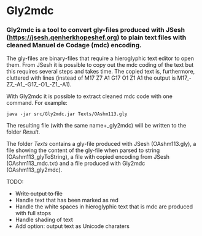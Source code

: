 # Gly2mdc
### Gly2mdc is a tool to convert gly-files produced with JSesh (https://jsesh.qenherkhopeshef.org) to plain text files with cleaned Manuel de Codage (mdc) encoding.

The gly-files are binary-files that require a hieroglyphic text editor to open them. From JSesh it is possible to copy out the mdc coding of the text but this requires several steps and takes time. The copied text is, furthermore, cluttered with lines (instead of M17 Z7 A1 G17 O1 Z1 A1 the output is M17_-Z7_-A1_-G17_-O1_-Z1_-A1).

With Gly2mdc it is possible to extract cleaned mdc code with one command. For example:

    java -jar src/Gly2mdc.jar Texts/OAshm113.gly

The resulting file (with the same name+\_gly2mdc) will be written to the folder _Result_.

The folder <i>Texts</i> contains a gly-file produced with JSesh (OAshm113.gly), a file showing the content of the gly-file when parsed to string (OAshm113_glyToString), a file with copied encoding from JSesh (OAshm113_mdc.txt) and a file produced with Gly2mdc (OAshm113_gly2mdc).

TODO:
- ~~Write output to file~~
- Handle text that has been marked as red
- Handle the white spaces in hieroglyphic text that is mdc are produced with full stops
- Handle shading of text
- Add option: output text as Unicode charaters
